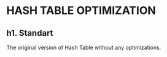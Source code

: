 HASH TABLE OPTIMIZATION
=======================
h1. Standart
---------------
The original version of Hash Table without any optimizations.
